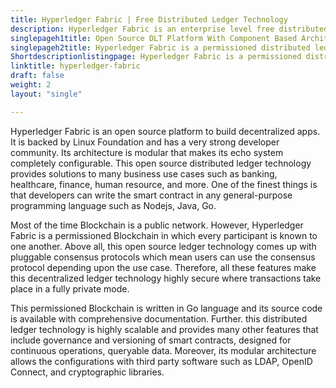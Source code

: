 ```yaml
---
title: Hyperledger Fabric | Free Distributed Ledger Technology
description: Hyperledger Fabric is an enterprise level free distributed ledger technology. Its modular architecture offers utmost privacy, scalability, and flexibility.
singlepageh1title: Open Source DLT Platform With Component Based Architecture
singlepageh2title: Hyperledger Fabric is a permissioned distributed ledger with many great features such as Pluggable Consensus, Multi-language Smart Contract Support, and more.
Shortdescriptionlistingpage: Hyperledger Fabric is a permissioned distributed ledger with many great features such as Pluggable Consensus, Multi-language Smart Contract Support, and more.
linktitle: hyperledger-fabric
draft: false
weight: 2
layout: "single"

---
```


Hyperledger Fabric is an open source platform to build decentralized apps. It is backed by Linux Foundation and has a very strong developer community. Its architecture is modular that makes its echo system completely configurable. This open source distributed ledger technology provides solutions to many business use cases such as banking, healthcare, finance, human resource, and more. One of the finest things is that developers can write the smart contract in any general-purpose programming language such as Nodejs, Java, Go.

Most of the time Blockchain is a public network. However, Hyperledger Fabric is a permissioned Blockchain in which every participant is known to one another. Above all, this open source ledger technology comes up with pluggable consensus protocols which mean users can use the consensus protocol depending upon the use case. Therefore, all these features make this decentralized ledger technology highly secure where transactions take place in a fully private mode.

This permissioned Blockchain is written in Go language and its source code is available with comprehensive documentation. Further. this distributed ledger technology is highly scalable and provides many other features that include governance and versioning of smart contracts, designed for continuous operations, queryable data. Moreover, its modular architecture allows the configurations with third party software such as LDAP, OpenID Connect, and cryptographic libraries.

<a class="anchor" id="requirements" name="requirements" style="font-size: 12.16px;"></a>